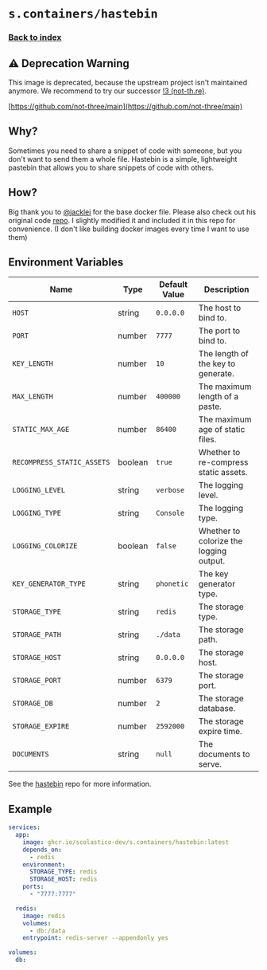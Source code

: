 # `s.containers/hastebin`

### [Back to index](../../README.md)

## ⚠️ Deprecation Warning

This image is deprecated, because the upstream project isn't maintained anymore. We recommend to try our successor [!3 (not-th.re)](https://not-th.re/).

[https://github.com/not-three/main](https://github.com/not-three/main)

## Why?

Sometimes you need to share a snippet of code with someone,
but you don't want to send them a whole file. Hastebin is a
simple, lightweight pastebin that allows you to share snippets
of code with others.

## How?

Big thank you to [@jacklei](https://github.com/jacklei) for the
base docker file. Please also check out his original code
[repo](https://github.com/jacklei/hastebin). I slightly modified
it and included it in this repo for convenience. (I don't like
building docker images every time I want to use them)

## Environment Variables

| Name                       | Type    | Default Value | Description                                                    |
|----------------------------|---------|---------------|----------------------------------------------------------------|
| `HOST`                     | string  | `0.0.0.0`     | The host to bind to.                                           |
| `PORT`                     | number  | `7777`        | The port to bind to.                                           |
| `KEY_LENGTH`               | number  | `10`          | The length of the key to generate.                             |
| `MAX_LENGTH`               | number  | `400000`      | The maximum length of a paste.                                 |
| `STATIC_MAX_AGE`           | number  | `86400`       | The maximum age of static files.                               |
| `RECOMPRESS_STATIC_ASSETS` | boolean | `true`        | Whether to re-compress static assets.                          |
| `LOGGING_LEVEL`            | string  | `verbose`     | The logging level.                                             |
| `LOGGING_TYPE`             | string  | `Console`     | The logging type.                                              |
| `LOGGING_COLORIZE`         | boolean | `false`       | Whether to colorize the logging output.                        |
| `KEY_GENERATOR_TYPE`       | string  | `phonetic`    | The key generator type.                                        |
| `STORAGE_TYPE`             | string  | `redis`       | The storage type.                                              |
| `STORAGE_PATH`             | string  | `./data`      | The storage path.                                              |
| `STORAGE_HOST`             | string  | `0.0.0.0`     | The storage host.                                              |
| `STORAGE_PORT`             | number  | `6379`        | The storage port.                                              |
| `STORAGE_DB`               | number  | `2`           | The storage database.                                          |
| `STORAGE_EXPIRE`           | number  | `2592000`     | The storage expire time.                                       |
| `DOCUMENTS`                | string  | `null`        | The documents to serve.                                        |

See the [hastebin](https://github.com/toptal/haste-server) repo for more information.

## Example

```yaml
services:
  app:
    image: ghcr.io/scolastico-dev/s.containers/hastebin:latest
    depends_on:
      - redis
    environment:
      STORAGE_TYPE: redis
      STORAGE_HOST: redis
    ports:
      - "7777:7777"

  redis:
    image: redis
    volumes:
      - db:/data
    entrypoint: redis-server --appendonly yes

volumes:
  db:
```
